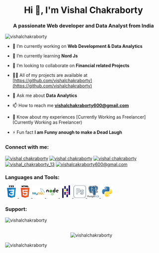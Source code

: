 <h1 align="center">Hi 👋, I'm Vishal Chakraborty</h1>
<h3 align="center">A passionate Web developer and Data Analyst from India</h3>

<p align="left"> <img src="https://komarev.com/ghpvc/?username=vishalchakraborty&label=Profile%20views&color=e65681&style=flat" alt="vishalchakraborty" /> </p>

- 🔭 I’m currently working on **Web Development & Data Analytics**

- 🌱 I’m currently learning **Nord Js**

- 👯 I’m looking to collaborate on **Financial related Projects**

- 👨‍💻 All of my projects are available at [https://github.com/vishalchakraborty](https://github.com/vishalchakraborty)

- 💬 Ask me about **Data Analytics**

- 📫 How to reach me **vishalchakraborty600@gmail.com**

- 📄 Know about my experiences [Currently Working as Freelancer](Currently Working as Freelancer)

- ⚡ Fun fact **I am Funny anough to make a Dead Laugh**

<h3 align="left">Connect with me:</h3>
<p align="left">
<a href="https://linkedin.com/in/vishal chakraborty" target="blank"><img align="center" src="https://raw.githubusercontent.com/rahuldkjain/github-profile-readme-generator/master/src/images/icons/Social/linked-in-alt.svg" alt="vishal chakraborty" height="30" width="40" /></a>
<a href="https://kaggle.com/vishal chakraborty" target="blank"><img align="center" src="https://raw.githubusercontent.com/rahuldkjain/github-profile-readme-generator/master/src/images/icons/Social/kaggle.svg" alt="vishal chakraborty" height="30" width="40" /></a>
<a href="https://fb.com/vishal chakraborty" target="blank"><img align="center" src="https://raw.githubusercontent.com/rahuldkjain/github-profile-readme-generator/master/src/images/icons/Social/facebook.svg" alt="vishal chakraborty" height="30" width="40" /></a>
<a href="https://instagram.com/vishal_chakraborty_13" target="blank"><img align="center" src="https://raw.githubusercontent.com/rahuldkjain/github-profile-readme-generator/master/src/images/icons/Social/instagram.svg" alt="vishal_chakraborty_13" height="30" width="40" /></a>
<a href="https://www.youtube.com/c/vishalcakraborty600@gmal.com" target="blank"><img align="center" src="https://raw.githubusercontent.com/rahuldkjain/github-profile-readme-generator/master/src/images/icons/Social/youtube.svg" alt="vishalcakraborty600@gmal.com" height="30" width="40" /></a>
</p>

<h3 align="left">Languages and Tools:</h3>
<p align="left"> <a href="https://www.w3schools.com/css/" target="_blank" rel="noreferrer"> <img src="https://raw.githubusercontent.com/devicons/devicon/master/icons/css3/css3-original-wordmark.svg" alt="css3" width="40" height="40"/> </a> <a href="https://www.w3.org/html/" target="_blank" rel="noreferrer"> <img src="https://raw.githubusercontent.com/devicons/devicon/master/icons/html5/html5-original-wordmark.svg" alt="html5" width="40" height="40"/> </a> <a href="https://www.mysql.com/" target="_blank" rel="noreferrer"> <img src="https://raw.githubusercontent.com/devicons/devicon/master/icons/mysql/mysql-original-wordmark.svg" alt="mysql" width="40" height="40"/> </a> <a href="https://nodejs.org" target="_blank" rel="noreferrer"> <img src="https://raw.githubusercontent.com/devicons/devicon/master/icons/nodejs/nodejs-original-wordmark.svg" alt="nodejs" width="40" height="40"/> </a> <a href="https://pandas.pydata.org/" target="_blank" rel="noreferrer"> <img src="https://raw.githubusercontent.com/devicons/devicon/2ae2a900d2f041da66e950e4d48052658d850630/icons/pandas/pandas-original.svg" alt="pandas" width="40" height="40"/> </a> <a href="https://www.photoshop.com/en" target="_blank" rel="noreferrer"> <img src="https://raw.githubusercontent.com/devicons/devicon/master/icons/photoshop/photoshop-line.svg" alt="photoshop" width="40" height="40"/> </a> <a href="https://www.postgresql.org" target="_blank" rel="noreferrer"> <img src="https://raw.githubusercontent.com/devicons/devicon/master/icons/postgresql/postgresql-original-wordmark.svg" alt="postgresql" width="40" height="40"/> </a> <a href="https://www.python.org" target="_blank" rel="noreferrer"> <img src="https://raw.githubusercontent.com/devicons/devicon/master/icons/python/python-original.svg" alt="python" width="40" height="40"/> </a> </p>

<h3 align="left">Support:</h3>
<p><a href="https://ko-fi.com/vishalchakraborty"> <img align="left" src="https://cdn.ko-fi.com/cdn/kofi3.png?v=3" height="50" width="210" alt="vishalchakraborty" /></a></p><br><br>




<p>&nbsp;<img align="left" src="https://github-readme-stats.vercel.app/api?username=vishalchakraborty&show_icons=true&theme=merko&locale=en" alt="vishalchakraborty" /></p>

<p><img align="center" src="https://github-readme-streak-stats.herokuapp.com/?user=vishalchakraborty&" alt="vishalchakraborty" /></p>
